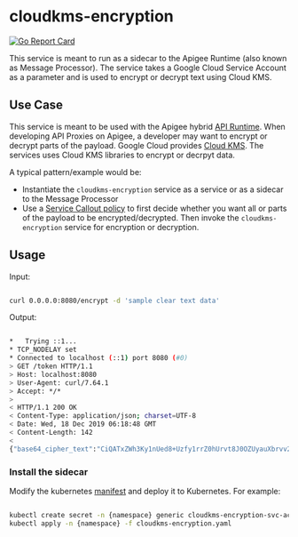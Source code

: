 # cloudkms-encryption

[![Go Report Card](https://goreportcard.com/badge/github.com/srinandan/cloundkms-encryption)](https://goreportcard.com/report/github.com/srinandan/cloudkms-encryption)

This service is meant to run as a sidecar to the Apigee Runtime (also known as Message Processor). The service takes a Google Cloud Service Account as a parameter and is used to encrypt or decrypt text using Cloud KMS.

## Use Case

This service is meant to be used with the Apigee hybrid [API Runtime](https://docs.apigee.com/hybrid). When developing API Proxies on Apigee, a developer may want to encrypt or decrypt parts of the payload. Google Cloud provides [Cloud KMS](https://cloud.google.com/kms/). The services uses Cloud KMS libraries to encrypt or decrpyt data.  

A typical pattern/example would be:

* Instantiate the `cloudkms-encryption` service as a service or as a sidecar to the Message Processor
* Use a [Service Callout policy](https://docs.apigee.com/api-platform/reference/policies/service-callout-policy) to first decide whether you want all or parts of the payload to be encrypted/decrypted. Then invoke the `cloudkms-encryption` service for encryption or decryption. 


## Usage

Input:

```bash

curl 0.0.0.0:8080/encrypt -d 'sample clear text data'
```

Output:

```bash

*   Trying ::1...
* TCP_NODELAY set
* Connected to localhost (::1) port 8080 (#0)
> GET /token HTTP/1.1
> Host: localhost:8080
> User-Agent: curl/7.64.1
> Accept: */*
>
< HTTP/1.1 200 OK
< Content-Type: application/json; charset=UTF-8
< Date: Wed, 18 Dec 2019 06:18:48 GMT
< Content-Length: 142
<
{"base64_cipher_text":"CiQATxZWh3Ky1nUed8+Uzfy1rrZ0hUrvt8J0OZUyauXbrvv2TwwSLwCPcW8BdQBpa9PXMWdOUk1c8SLNPG7J4NCyVXNfF8FLBnhgXYMGNCeY4B0673bf"}
```

### Install the sidecar

Modify the kubernetes [manifest](./cloudkms-encryption.yaml) and deploy it to Kubernetes. For example:

```bash

kubectl create secret -n {namespace} generic cloudkms-encryption-svc-account --from-file client_secret.json
kubectl apply -n {namespace} -f cloudkms-encryption.yaml
```
